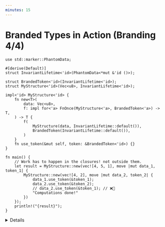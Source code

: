 ```yaml
---
minutes: 15
---
```


# Branded Types in Action (Branding 4/4)

```rust,editable,compile_fail
use std::marker::PhantomData;

#[derive(Default)]
struct InvariantLifetime<'id>(PhantomData<*mut &'id ()>);

struct BrandedToken<'id>(InvariantLifetime<'id>);
struct MyStructure<'id>(Vec<u8>, InvariantLifetime<'id>);

impl<'id> MyStructure<'id> {
    fn new<T>(
        data: Vec<u8>,
        f: impl for<'a> FnOnce(MyStructure<'a>, BrandedToken<'a>) -> T,
    ) -> T {
        f(
            MyStructure(data, InvariantLifetime::default()),
            BrandedToken(InvariantLifetime::default()),
        )
    }
    fn use_token(&mut self, token: &BrandedToken<'id>) {}
}

fn main() {
    // Work has to happen in the closures! not outside them.
    let result = MyStructure::new(vec![4, 5, 1], move |mut data_1, token_1| {
        MyStructure::new(vec![4, 2], move |mut data_2, token_2| {
            data_1.use_token(&token_1);
            data_2.use_token(&token_2);
            // data_2.use_token(&token_1); // ❌🔨
            "Computations done!"
        })
    });
    println!("{result}");
}
```

<details>

- To use these branded types, we will need to use closures instead of usual
  `let` declarations of variables.

  This is clunky, and does lead to rightward drift of indentation, but this
  tradeoff means we now have tokens branded to specific values.

  The data structures we end up passing to the closures cannot be returned on
  their own.

  The intent being you do the computation you need to do within these closures
  then return a result.

- Note: Show how uncommenting `data_2.use_token(&token_1)` makes this not
  compile.

  Talk about how this is because the lifetimes cannot be subtyped on one
  another, because of how we used `for<'a>`.

- The resulting token API is **highly restrictive**, but the things that it
  makes possible to prove as safe within the rust type system are meaningful.

  [GhostCell](https://plv.mpi-sws.org/rustbelt/ghostcell/paper.pdf), a structure
  that allows for safe cyclic data structures in rust, uses this kind of token
  type to make sure cells can't "escape" a context where we know where cyclic
  operations are safe.

  The token acts like a "proof of arena allocation and destruction" in this
  case. The data structure cannot live past the closure in any way, bringing
  RAII invariants to cyclic data structures without GC checks.

  GhostCell uses formal checks outside of Rust's type system to prove that the
  things it allows within this kind of context (cyclic references) are safe.

</details>
